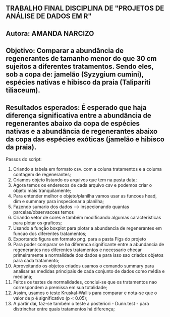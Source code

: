 ## TRABALHO FINAL DISCIPLINA DE "PROJETOS DE ANÁLISE DE DADOS EM R" ##
## Autora: AMANDA NARCIZO ##
## Objetivo: Comparar a abundância de regenerantes de tamanho menor do que 30 cm sujeitos a diferentes tratamentos. Sendo eles, sob a copa de: jamelão (Syzygium cumini), espécies nativas e hibisco da praia (Talipariti tiliaceum). 
## Resultados esperados: É esperado que haja diferença significativa entre a abundância de regenerantes abaixo da copa de espécies nativas e a abundância de regenerantes abaixo da copa das espécies exóticas (jamelão e hibisco da praia).

Passos do script:
1. Criando a tabela em formato csv. com a coluna tratamentos e a columa contagem de regenerantes; 
2. Criamos objeto listando os arquivos que tem na pasta data; 
3. Agora temos os enderecos de cada arquivo csv e podemos criar o objeto mais tranquilamente; 
4. Para entender melhor o objeto/planilha vamos usar as funcoes head, dim e summary para inspecionar a planilha;
5. Fazendo sumario dos dados --> inspecionando quantas parcelas/observacoes temos
6. Criando vetor de cores e também modificando algumas caracteristicas para plotar os graficos; 
7. Usando a função boxplot para plotar a abundancia de regenerantes em funcao dos diferentes tratamentos; 
8. Exportando figura em formato png. para a pasta Figs do projeto
9. Para poder comparar se ha diferenca significante entre a abundancia de regenerantes nos diferentes tratamentos e necessario checar primeiramente a normalidade dos dados e para isso sao criados objetos para cada tratamento;
10. Aproveitando os objetos criados usamos o comando summary para analisar as medidas principais de cada conjunto de dados como média e mediana;
11. Feitos os testes de normalidades, conclui-se que os tratamentos nao correspondem a premissa em sua totalidade;
12. Assim, usamos o teste Kruskal-Wallis para comparar e nota-se que o valor de p é significativo (p < 0.05);
13. A partir daí, faz-se também o teste a posteriori - Dunn.test - para distrinchar entre quais tratamentos há diferença;
